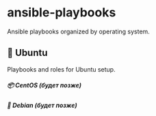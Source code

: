 # ansible-playbooks

Ansible playbooks organized by operating system.

## 🐧 Ubuntu
Playbooks and roles for Ubuntu setup.

##### 📦 CentOS (будет позже)
##### 🧪 Debian (будет позже)
